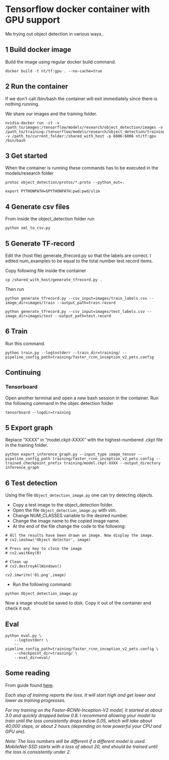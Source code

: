 # Tensorflow docker container with GPU support
Me trying out object detection in various ways..

## 1 Build docker image
Build the image using regular docker build command.

```
docker build -t nt/tf:gpu . --no-cache=true
```

## 2 Run the container
If we don't call /bin/bash the container will exit immediately since there is nothing running.

We share our images and the training folder.
```
nvidia-docker run -it -v /path_to/images:/tensorflow/models/research/object_detection/images -v /path_to/training:/tensorflow/models/research/object_detection/training -v /path_to/current_folder:/shared_with_host -p 6006:6006 nt/tf:gpu /bin/bash
```

## 3 Get started
When the container is running these commands has to be executed in the models/research folder

```
protoc object_detection/protos/*.proto --python_out=.

export PYTHONPATH=$PYTHONPATH:pwd:pwd/slim
```

## 4 Generate csv files
From inside the object_detection folder run

```
python xml_to_csv.py
```

## 5 Generate TF-record
Edit the (host file) generate_tfrecord.py so that the labels are correct.
I edited num_examples to be equal to the total number test.record items.

Copy following file inside the container

```
cp /shared_with_host/generate_tfrecord.py .
```

Then run 

```
python generate_tfrecord.py --csv_input=images/train_labels.csv --image_dir=images/train --output_path=train.record

python generate_tfrecord.py --csv_input=images/test_labels.csv --image_dir=images/test --output_path=test.record
```

## 6 Train
Run this command.

```
python train.py --logtostderr --train_dir=training/ --pipeline_config_path=training/faster_rcnn_inception_v2_pets.config
```

## Continuing

### Tensorboard
Open another terminal and open a new bash session in the container.
Run the following command in the objec detection folder
```
tensorboard --logdir=training
```

## 5 Export graph
Replace “XXXX” in “model.ckpt-XXXX” with the highest-numbered .ckpt file in the training folder.

```
python export_inference_graph.py --input_type image_tensor --pipeline_config_path training/faster_rcnn_inception_v2_pets.config --trained_checkpoint_prefix training/model.ckpt-XXXX --output_directory inference_graph
```

## 6 Test detection
Using the file `Object_detection_image.py` one can try detecting objects.  

- Copy a test image to the object_detection folder.  
- Open the file `Object_detection_image.py` with vim. 
- Change NUM_CLASSES variable to the desired number.
- Change the image name to the copied image name.
- At the end of the file change the code to the following:
```
# All the results have been drawn on image. Now display the image.
# cv2.imshow('Object detector', image)

# Press any key to close the image
# cv2.waitKey(0)

# Clean up
# cv2.destroyAllWindows()

cv2.imwrite('01.png',image)

```
- Run the following command:
```
python Object_detection_image.py
```

Now a image should be saved to disk. Copy it out of the container and check it out.

## Eval
```
python eval.py \
    --logtostderr \
    --pipeline_config_path=training/faster_rcnn_inception_v2_pets.config \
    --checkpoint_dir=training/ \
    --eval_dir=eval/
```

## Some reading
From guide found [here](https://github.com/EdjeElectronics/TensorFlow-Object-Detection-API-Tutorial-Train-Multiple-Objects-Windows-10).

*Each step of training reports the loss. It will start high and get lower and lower as training progresses.*

*For my training on the Faster-RCNN-Inception-V2 model, it started at about 3.0 and quickly dropped below 0.8. I recommend allowing your model to train until the loss consistently drops below 0.05, which will take about 40,000 steps, or about 2 hours (depending on how powerful your CPU and GPU are).*

*Note: The loss numbers will be different if a different model is used. MobileNet-SSD starts with a loss of about 20, and should be trained until the loss is consistently under 2.*
